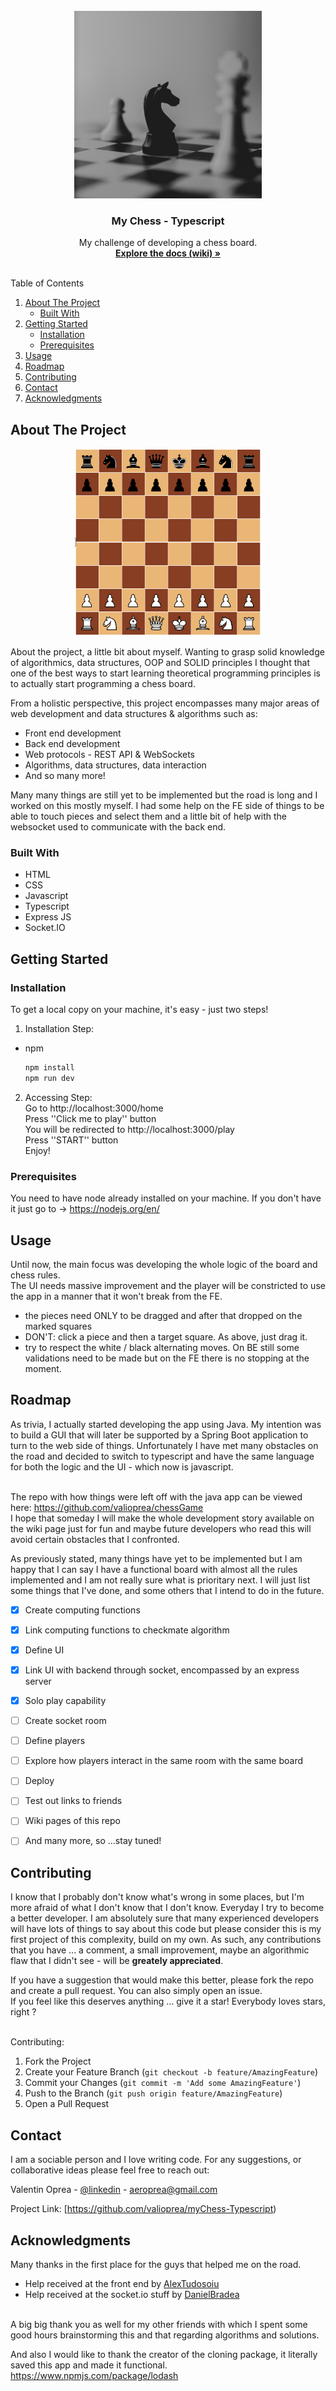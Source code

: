 <!-- PROJECT LOGO -->

<br />
<div align="center">
  <!-- <a href="https://github.com/github_username/repo_name"> -->
    <img src="auxiliaries/readMe-pic.jpg" alt="Logo" width="300" height="300">
  <!-- </a> -->

<h3 align="center">My Chess - Typescript</h3>

  <p align="center">
    My challenge of developing a chess board.
    <br />
    <a href="https://github.com/valioprea/myChess-Typescript/wiki"><strong>Explore the docs (wiki) »</strong></a>
    <br />
    <br />
    <!-- <a href="https://github.com/github_username/repo_name">View Demo</a>
    ·
    <a href="https://github.com/github_username/repo_name/issues">Report Bug</a>
    ·
    <a href="https://github.com/github_username/repo_name/issues">Request Feature</a> -->
  </p>
</div>

<!-- TABLE OF CONTENTS -->
  <summary>Table of Contents</summary>
  <ol>
    <li>
      <a href="#about-the-project">About The Project</a>
      <ul>
        <li><a href="#built-with">Built With</a></li>
      </ul>
    </li>
    <li>
      <a href="#getting-started">Getting Started</a>
      <ul>
        <li><a href="#installation">Installation</a></li>
        <li><a href="#prerequisites">Prerequisites</a></li>
      </ul>
    </li>
    <li><a href="#usage">Usage</a></li>
    <li><a href="#roadmap">Roadmap</a></li>
    <li><a href="#contributing">Contributing</a></li>
<!--     <li><a href="#license">License</a></li> -->
    <li><a href="#contact">Contact</a></li>
    <li><a href="#acknowledgments">Acknowledgments</a></li>
  </ol>

<!-- About the project -->
## About The Project
<div align="center">
  <!-- <a href="https://github.com/github_username/repo_name"> -->
    <img src="auxiliaries/myBoard.png" alt="Picture of board" width="300" height="300">
  <!-- </a> -->
</div>

About the project, a little bit about myself. 
Wanting to grasp solid knowledge of algorithmics, data structures, OOP and SOLID principles I thought that one of the best ways to start learning theoretical programming principles is to actually start programming a chess board.

From a holistic perspective, this project encompasses many major areas of web development and data structures & algorithms such as:
* Front end development
* Back end development
* Web protocols - REST API & WebSockets
* Algorithms, data structures, data interaction
* And so many more!

Many many things are still yet to be implemented but the road is long and I worked on this mostly myself. I had some help on the FE side of things to be able to touch pieces and select them and a little bit of help with the websocket used to communicate with the back end.

### Built With
* HTML
* CSS
* Javascript
* Typescript
* Express JS
* Socket.IO

<!-- GETTING STARTED -->
## Getting Started

### Installation

To get a local copy on your machine, it's easy - just two steps!
1. Installation Step:
* npm
  ```sh
  npm install 
  npm run dev
  ```
2. Accessing Step: <br>
Go to http://localhost:3000/home <br>
Press ''Click me to play'' button <br>
You will be redirected to http://localhost:3000/play <br>
Press ''START'' button <br>
Enjoy! <br>

### Prerequisites
You need to have node already installed on your machine.
If you don't have it just go to -> https://nodejs.org/en/

<!-- USAGE EXAMPLES -->
## Usage

Until now, the main focus was developing the whole logic of the board and chess rules. <br>
The UI needs massive improvement and the player will be constricted to use the app in a manner that it won't break from the FE.

- the pieces need ONLY to be dragged and after that dropped on the marked squares
- DON'T: click a piece and then a target square. As above, just drag it.
- try to respect the white / black alternating moves. On BE still some validations need to be made but on the FE there is no stopping at the moment.

<!-- ROADMAP -->
## Roadmap

As trivia, I actually started developing the app using Java. My intention was to build a GUI that will later be supported by a Spring Boot application to turn to the web side of things. Unfortunately I have met many obstacles on the road and decided to switch to typescript and have the same language for both the logic and the UI - which now is javascript. <br>
<br>

The repo with how things were left off with the java app can be viewed here: https://github.com/valioprea/chessGame
<br>
I hope that someday I will make the whole development story available on the wiki page just for fun and maybe future developers who read this will avoid certain obstacles that I confronted.
<br>

As previously stated, many things have yet to be implemented but I am happy that I can say I have a functional board with almost all the rules implemented and I am not really sure what is prioritary next. I will just list some things that I've done, and some others that I intend to do in the future.
<br>

- [x] Create computing functions
- [x] Link computing functions to checkmate algorithm
- [x] Define UI
- [x] Link UI with backend through socket, encompassed by an express server
- [x] Solo play capability
- [ ] Create socket room
- [ ] Define players
- [ ] Explore how players interact in the same room with the same board
- [ ] Deploy
- [ ] Test out links to friends
- [ ] Wiki pages of this repo
- [ ] And many more, so ...stay tuned!


<!-- CONTRIBUTING -->
## Contributing

I know that I probably don't know what's wrong in some places, but I'm more afraid of what I don't know that I don't know. Everyday I try to become a better developer. I am absolutely sure that many experienced developers will have lots of things to say about this code but please consider this is my first project of this complexity, build on my own. As such, any contributions that you have ... a comment, a small improvement, maybe an algorithmic flaw that I didn't see - will be **greately appreciated**.
<br>

If you have a suggestion that would make this better, please fork the repo and create a pull request. You can also simply open an issue.
<br>
If you feel like this deserves anything ... give it a star! Everybody loves stars, right ?

<br>
Contributing:
<br>

1. Fork the Project
2. Create your Feature Branch (`git checkout -b feature/AmazingFeature`)
3. Commit your Changes (`git commit -m 'Add some AmazingFeature'`)
4. Push to the Branch (`git push origin feature/AmazingFeature`)
5. Open a Pull Request

<!-- CONTACT -->
## Contact

I am a sociable person and I love writing code. For any suggestions, or collaborative ideas please feel free to reach out:

Valentin Oprea - [@linkedin](https://www.linkedin.com/in/valioprea/) - aeroprea@gmail.com

Project Link: [https://github.com/valioprea/myChess-Typescript)

<!-- ACKNOWLEDGMENTS -->
## Acknowledgments

Many thanks in the first place for the guys that helped me on the road.<br>
- Help received at the front end by [AlexTudosoiu](https://github.com/samothui)
- Help received at the socket.io stuff by [DanielBradea](https://github.com/danielbradea)
<br>
A big big thank you as well for my other friends with which I spent some good hours brainstorming this and that regarding algorithms and solutions.
<br>

And also I would like to thank the creator of the cloning package, it literally saved this app and made it functional. <br>
https://www.npmjs.com/package/lodash
